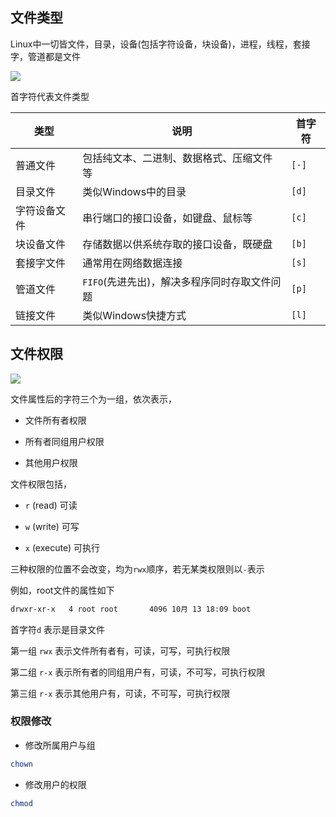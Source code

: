 <!--
 * @Description: 
 * @Version: 1.0
 * @Author: DaLao
 * @Email: dalao_li@163.com
 * @Date: 2021-10-16 23:41:23
 * @LastEditors: DaLao
 * @LastEditTime: 2022-01-05 02:20:16
-->

## 文件类型

Linux中一切皆文件，目录，设备(包括字符设备，块设备)，进程，线程，套接字，管道都是文件

![](https://cdn.hurra.ltd/img/20220105021759.png)

首字符代表文件类型

| 类型         | 说明                                         | 首字符 |
| ------------ | -------------------------------------------- | ------ |
| 普通文件     | 包括纯文本、二进制、数据格式、压缩文件等     | `[-]`  |
| 目录文件     | 类似Windows中的目录                          | `[d]`  |
| 字符设备文件 | 串行端口的接口设备，如键盘、鼠标等           | `[c]`  |
| 块设备文件   | 存储数据以供系统存取的接口设备，既硬盘       | `[b]`  |
| 套接字文件   | 通常用在网络数据连接                         | `[s]`  |
| 管道文件     | `FIFO`(先进先出)，解决多程序同时存取文件问题 | `[p]`  |
| 链接文件     | 类似Windows快捷方式                          | `[l]`  |


## 文件权限

![](https://cdn.hurra.ltd/img/20220105021930.png)

文件属性后的字符三个为一组，依次表示，

- 文件所有者权限

- 所有者同组用户权限

- 其他用户权限

文件权限包括，

- `r` (read) 可读

- `w` (write) 可写

- `x` (execute) 可执行

三种权限的位置不会改变，均为`rwx`顺序，若无某类权限则以`-`表示

例如，root文件的属性如下
```sh
drwxr-xr-x   4 root root       4096 10月 13 18:09 boot
```

首字符`d` 表示是目录文件

第一组 `rwx` 表示文件所有者有，可读，可写，可执行权限

第二组 `r-x` 表示所有者的同组用户有，可读，不可写，可执行权限

第三组 `r-x` 表示其他用户有，可读，不可写，可执行权限

### 权限修改

- 修改所属用户与组

```sh
chown
```

- 修改用户的权限

```sh
chmod
```